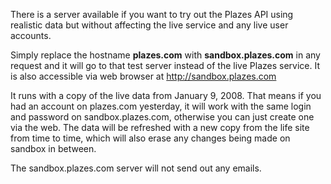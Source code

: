 There is a server available if you want to try out the Plazes API using realistic data but without affecting the live service and any live user accounts.

Simply replace the hostname **plazes.com** with **sandbox.plazes.com** in any request and it will go to that test server instead of the live Plazes service. It is also accessible via web browser at http://sandbox.plazes.com

It runs with a copy of the live data from January 9, 2008. That means if you had an account on plazes.com yesterday, it will work with the same login and password on sandbox.plazes.com, otherwise you can just create one via the web. The data will be refreshed with a new copy from the life site from time to time, which will also erase any
changes being made on sandbox in between.

The sandbox.plazes.com server will not send out any emails.